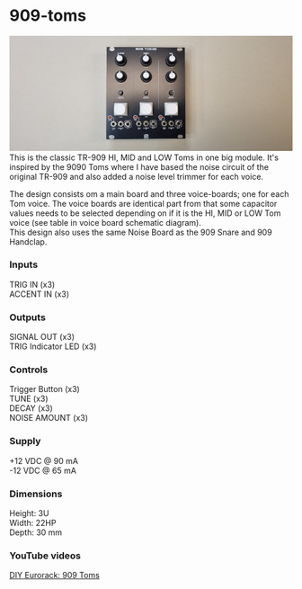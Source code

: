 # 909-toms
![909TOMS image](909_TOMS.jpg)
This is the classic TR-909 HI, MID and LOW Toms in one big module. It's inspired by the 9090 Toms where I have based the noise circuit of the original TR-909 and also added a noise level trimmer for each voice. 

The design consists om a main board and three voice-boards; one for each Tom voice. The voice boards are identical part from that some capacitor values needs to be selected depending on if it is the HI, MID or LOW Tom voice (see table in voice board schematic diagram).  
This design also uses the same Noise Board as the 909 Snare and 909 Handclap.

### Inputs
TRIG IN (x3)  
ACCENT IN (x3) 

### Outputs
SIGNAL OUT (x3)  
TRIG Indicator LED (x3)

### Controls
Trigger Button (x3)  
TUNE (x3)  
DECAY (x3)  
NOISE AMOUNT (x3)  

### Supply
+12 VDC @ 90 mA  
-12 VDC @ 65 mA  

### Dimensions
Height: 3U  
Width: 22HP  
Depth: 30 mm  
 
### YouTube videos
[DIY Eurorack: 909 Toms](https://youtu.be/Y_JG6wYOSMI)  

